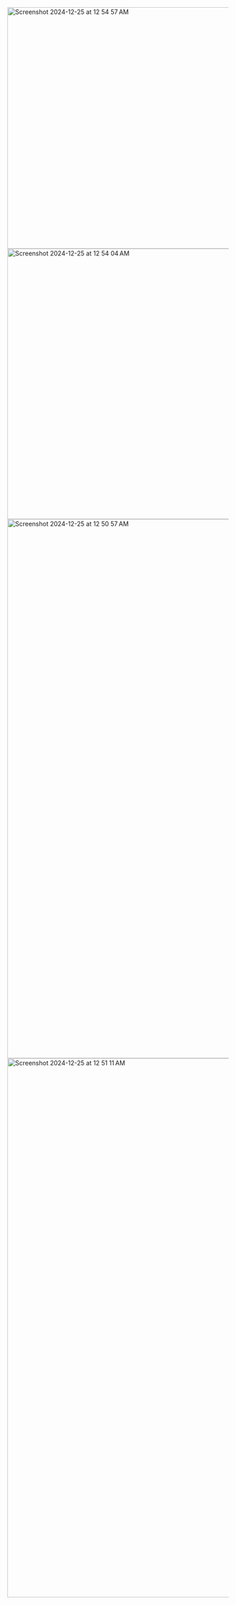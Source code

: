 <img width="549" alt="Screenshot 2024-12-25 at 12 54 57 AM" src="https://github.com/user-attachments/assets/e6792e6c-e2e8-43d0-b97f-724063bb7ad3" />
<img width="615" alt="Screenshot 2024-12-25 at 12 54 04 AM" src="https://github.com/user-attachments/assets/a8b82b2b-22d9-458c-9398-fbd9521f3333" />
<img width="1226" alt="Screenshot 2024-12-25 at 12 50 57 AM" src="https://github.com/user-attachments/assets/9044ad42-949c-45a7-94ee-fce93d6b725c" />
<img width="1226" alt="Screenshot 2024-12-25 at 12 51 11 AM" src="https://github.com/user-attachments/assets/50bb79c3-bf44-4117-866a-5560abc4f97a" />
